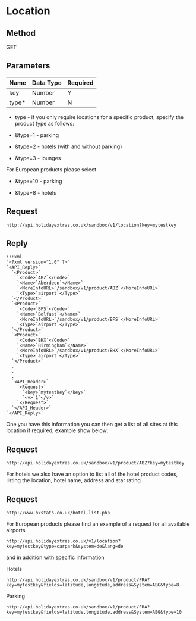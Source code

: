 # Location

## Method

GET









## Parameters

 | Name  | Data Type | Required | 
 | ----  | --------- | -------- | 
 | key   | Number    | Y        | 
 | type* | Number    | N        | 

* type - if you only require locations for a specific product, specify the product type as follows:


*  &type=1 - parking

*  &type=2 - hotels (with and without parking)

*  &type=3 - lounges

For European products please select

*  &type=10 - parking

*  &type=8  -  hotels

## Request

	
	http://api.holidayextras.co.uk/sandbox/v1/location?key=mytestkey






## Reply


	:::xml
	`<?xml version="1.0" ?>`
	`<API_Reply>`
	  `<Product>`
	    `<Code>`ABZ`</Code>`
	    `<Name>`Aberdeen`</Name>`
	    `<MoreInfoURL>`/sandbox/v1/product/ABZ`</MoreInfoURL>`
	    `<Type>`airport`</Type>`
	  `</Product>`
	  `<Product>`
	    `<Code>`BFS`</Code>`
	    `<Name>`Belfast`</Name>`
	    `<MoreInfoURL>`/sandbox/v1/product/BFS`</MoreInfoURL>`
	    `<Type>`airport`</Type>`
	  `</Product>`
	  `<Product>`
	    `<Code>`BHX`</Code>`
	    `<Name>`Birmingham`</Name>`
	    `<MoreInfoURL>`/sandbox/v1/product/BHX`</MoreInfoURL>`
	    `<Type>`airport`</Type>`
	  `</Product>`
	  .
	  .
	  .
	  `<API_Header>`
	    `<Request>`
	      `<key>`mytestkey`</key>`
	      `<v>`1`</v>`
	    `</Request>`
	  `</API_Header>`
	`</API_Reply>`



One you have this information you can then get a list of all sites at this location if required, example show below:

## Request

	
	http://api.holidayextras.co.uk/sandbox/v1/product/ABZ?key=mytestkey


For hotels we also have an option to list all of the hotel product codes, listing the location, hotel name, address and star rating

## Request

	
	http://www.hxstats.co.uk/hotel-list.php


For European products please find an example of a request for all available airports 

	
	http://api.holidayextras.co.uk/v1/location?key=mytestkey&type=carpark&system=de&lang=de


and in addition with specific information 

Hotels  

	
	http://api.holidayextras.co.uk/sandbox/v1/product/FRA?key=mytestkey&fields=latitude,longitude,address&System=ABG&type=8


Parking 

	
	http://api.holidayextras.co.uk/sandbox/v1/product/FRA?key=mytestkey&fields=latitude,longitude,address&System=ABG&type=10

